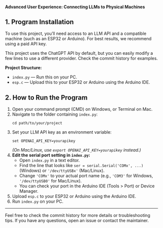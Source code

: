 #### Advanced User Experience: Connecting LLMs to Physical Machines

## 1. Program Installation

To use this project, you’ll need access to an LLM API and a compatible machine (such as an ESP32 or Arduino). For best results, we recommend using a paid API key.

This project uses the ChatGPT API by default, but you can easily modify a few lines to use a different provider. Check the commit history for examples.

**Project Structure:**

- `index.py` — Run this on your PC.
- `esp.c` — Upload this to your ESP32 or Arduino using the Arduino IDE.

## 2. How to Run the Program

1. Open your command prompt (CMD) on Windows, or Terminal on Mac.
2. Navigate to the folder containing `index.py`:
   ```
   cd path/to/your/project
   ```
3. Set your LLM API key as an environment variable:
   ```
   set OPENAI_API_KEY=yourapikey
   ```
   _(On Mac/Linux, use `export OPENAI_API_KEY=yourapikey` instead.)_
4. **Edit the serial port setting in `index.py`:**
   - Open `index.py` in a text editor.
   - Find the line that looks like `ser = serial.Serial('COMx', ...)` (Windows) or `'/dev/ttyUSBx'` (Mac/Linux).
   - Change `'COMx'` to your actual port name (e.g., `'COM3'` for Windows, `'/dev/ttyUSB0'` for Mac/Linux).
   - You can check your port in the Arduino IDE (Tools > Port) or Device Manager.
5. Upload `esp.c` to your ESP32 or Arduino using the Arduino IDE.
6. Run `index.py` on your PC.

---

Feel free to check the commit history for more details or troubleshooting tips. If you have any questions, open an issue or contact the maintainer.
